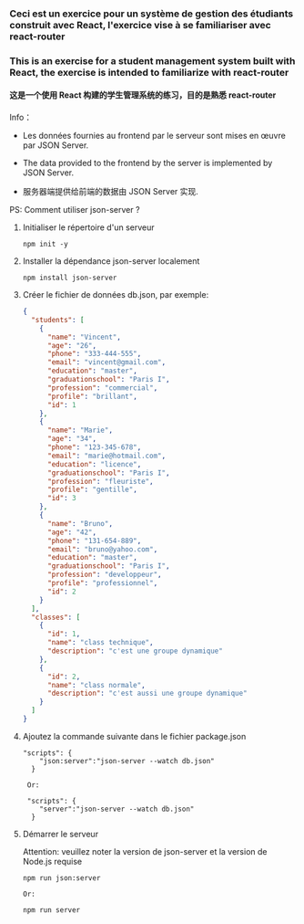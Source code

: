 ### Ceci est un exercice pour un système de gestion des étudiants construit avec React, l'exercice vise à se familiariser avec react-router

### This is an exercise for a student management system built with React, the exercise is intended to familiarize with react-router

#### 这是一个使用 React 构建的学生管理系统的练习，目的是熟悉 react-router

Info： 

- Les données fournies au frontend par le serveur sont mises en œuvre par JSON Server.

- The data provided to the frontend by the server is implemented by JSON Server.

- 服务器端提供给前端的数据由 JSON Server 实现.

PS: Comment utiliser json-server ?

1. Initialiser le répertoire d'un serveur
   
   ```shell
   npm init -y 
   ```

2. Installer la dépendance json-server localement
   
   ```shell
   npm install json-server 
   ```

3. Créer le fichier de données db.json, par exemple:
   
   ```json
   {
     "students": [
       {
         "name": "Vincent",
         "age": "26",
         "phone": "333-444-555",
         "email": "vincent@gmail.com",
         "education": "master",
         "graduationschool": "Paris I",
         "profession": "commercial",
         "profile": "brillant",
         "id": 1
       },
       {
         "name": "Marie",
         "age": "34",
         "phone": "123-345-678",
         "email": "marie@hotmail.com",
         "education": "licence",
         "graduationschool": "Paris I",
         "profession": "fleuriste",
         "profile": "gentille",
         "id": 3
       },
       {
         "name": "Bruno",
         "age": "42",
         "phone": "131-654-889",
         "email": "bruno@yahoo.com",
         "education": "master",
         "graduationschool": "Paris I",
         "profession": "developpeur",
         "profile": "professionnel",
         "id": 2
       }
     ],
     "classes": [
       {
         "id": 1,
         "name": "class technique",
         "description": "c'est une groupe dynamique"
       },
       {
         "id": 2,
         "name": "class normale",
         "description": "c'est aussi une groupe dynamique"
       }
     ]
   }
   ```

4. Ajoutez la commande suivante dans le fichier package.json
   
   ```shell
   "scripts": {
       "json:server":"json-server --watch db.json"
     }

    Or:

    "scripts": {
       "server":"json-server --watch db.json"
     }
   ```

5. Démarrer le serveur 
   
   Attention: veuillez noter la version de json-server et la version de Node.js requise
   
   ```shell
   npm run json:server

   Or:

   npm run server
   ```
